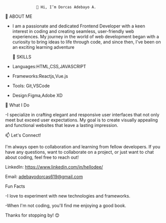                   👋 Hi, I’m Dorcas Adebayo A.
  
 👀 ABOUT ME
- I am a passionate and dedicated Frontend Developer with a keen interest in coding and creating seamless, user-friendly web experiences. My journey in the world of web development began with a curiosity to bring ideas to life through code, and since then, I've been on an exciting learning adventure

  🌱 SKILLS
- Languages:HTML,CSS,JAVASCRIPT
- Frameworks:Reactjs,Vue.js
- Tools: Git,VSCode
- Design:Figma,Adobe XD
  
 💞️ What I Do
 
-I specialize in crafting elegant and responsive user interfaces that not only meet but exceed user expectations. My goal is to create visually appealing and functional websites that leave a lasting impression.
 
 📫 Let's Connect!
 
 I'm always open to collaboration and learning from fellow developers. If you have any questions, want to collaborate on a project, or just want to chat about coding, feel free to reach out!

LinkedIn: https://www.linkedin.com/in/hellodee/

Email: adebayodorcas619@gmail.com

Fun Facts

-I love to experiment with new technologies and frameworks.

-When I'm not coding, you'll find me enjoying a good book.

Thanks for stopping by! 😊

<!---
dorcas122/dorcas122 is a ✨ special ✨ repository because its `README.md` (this file) appears on your GitHub profile.
You can click the Preview link to take a look at your changes.
--->


